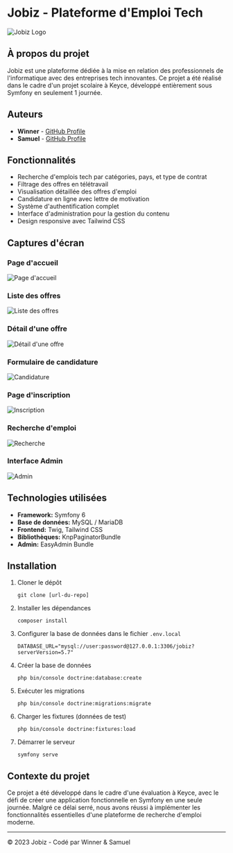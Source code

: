# Jobiz - Plateforme d'Emploi Tech

![Jobiz Logo](public/assets/jobiz/image.png)

## À propos du projet

Jobiz est une plateforme dédiée à la mise en relation des professionnels de l'informatique avec des entreprises tech innovantes. Ce projet a été réalisé dans le cadre d'un projet scolaire à Keyce, développé entièrement sous Symfony en seulement 1 journée.

## Auteurs

- **Winner** - [GitHub Profile](https://github.com/winner-kw3/)
- **Samuel** - [GitHub Profile](https://github.com/samitochi04)

## Fonctionnalités

- Recherche d'emplois tech par catégories, pays, et type de contrat
- Filtrage des offres en télétravail
- Visualisation détaillée des offres d'emploi
- Candidature en ligne avec lettre de motivation
- Système d'authentification complet
- Interface d'administration pour la gestion du contenu
- Design responsive avec Tailwind CSS

## Captures d'écran

### Page d'accueil

![Page d'accueil](public/assets/jobiz/image1.png)

### Liste des offres

![Liste des offres](public/assets/jobiz/image2.png)

### Détail d'une offre

![Détail d'une offre](public/assets/jobiz/image3.png)

### Formulaire de candidature

![Candidature](public/assets/jobiz/image4.png)

### Page d'inscription

![Inscription](public/assets/jobiz/image5.png)

### Recherche d'emploi

![Recherche](public/assets/jobiz/image6.png)

### Interface Admin

![Admin](public/assets/jobiz/image7.png)

## Technologies utilisées

- **Framework:** Symfony 6
- **Base de données:** MySQL / MariaDB
- **Frontend:** Twig, Tailwind CSS
- **Bibliothèques:** KnpPaginatorBundle
- **Admin:** EasyAdmin Bundle

## Installation

1. Cloner le dépôt

   ```
   git clone [url-du-repo]
   ```

2. Installer les dépendances

   ```
   composer install
   ```

3. Configurer la base de données dans le fichier `.env.local`

   ```
   DATABASE_URL="mysql://user:password@127.0.0.1:3306/jobiz?serverVersion=5.7"
   ```

4. Créer la base de données

   ```
   php bin/console doctrine:database:create
   ```

5. Exécuter les migrations

   ```
   php bin/console doctrine:migrations:migrate
   ```

6. Charger les fixtures (données de test)

   ```
   php bin/console doctrine:fixtures:load
   ```

7. Démarrer le serveur
   ```
   symfony serve
   ```

## Contexte du projet

Ce projet a été développé dans le cadre d'une évaluation à Keyce, avec le défi de créer une application fonctionnelle en Symfony en une seule journée. Malgré ce délai serré, nous avons réussi à implémenter les fonctionnalités essentielles d'une plateforme de recherche d'emploi moderne.

---

© 2023 Jobiz - Codé par Winner & Samuel
